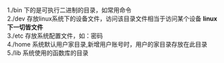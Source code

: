 1./bin 下的是可执行二进制的目录，如常用命令  
2./dev 存放linux系统下的设备文件，访问该目录文件相当于访问某个设备 **linux下一切皆文件**  
3./etc 存放系统配置文件，如：密码  
4./home 系统默认用户家目录,新增用户账号时，用户的家目录存放在此目录  
5./lib 系统使用的函数库的目录  
